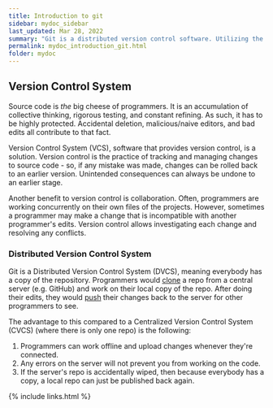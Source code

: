 ```yaml
---
title: Introduction to git
sidebar: mydoc_sidebar
last_updated: Mar 28, 2022
summary: "Git is a distributed version control software. Utilizing the concept of branches, Git allows programmers to work in parallel and collaboratively. GitHub is a cloud-based hosting service for managing Git repositories."
permalink: mydoc_introduction_git.html
folder: mydoc
---
```


## Version Control System

Source code is *the* big cheese of programmers. It is an accumulation of collective thinking, rigorous testing, and constant refining. As such, it has to be highly protected. Accidental deletion, malicious/naive editors, and bad edits all contribute to that fact.

Version Control System (VCS), software that provides version control, is a solution. Version control is the practice of tracking and managing changes to source code - so, if any mistake was made, changes can be rolled back to an earlier version. Unintended consequences can always be undone to an earlier stage.

Another benefit to version control is collaboration. Often, programmers are working concurrently on their own files of the projects. However, sometimes a programmer may make a change that is incompatible with another programmer's edits. Version control allows investigating each change and resolving any conflicts.

### Distributed Version Control System

Git is a Distributed Version Control System (DVCS), meaning everybody has a copy of the repository. Programmers would <a href="#" data-toggle="tooltip" data-original-title="{{site.data.glossary.clone}}">clone</a> a repo from a central server (e.g. GitHub) and work on their local copy of the repo. After doing their edits, they would <a href="#" data-toggle="tooltip" data-original-title="{{site.data.glossary.push}}">push</a> their changes back to the server for other programmers to see.

The advantage to this compared to a Centralized Version Control System (CVCS) (where there is only one repo) is the following:

1. Programmers can work offline and upload changes whenever they're connected.
2. Any errors on the server will not prevent you from working on the code.
3. If the server's repo is accidentally wiped, then because everybody has a copy, a local repo can just be published back again.

{% include links.html %}